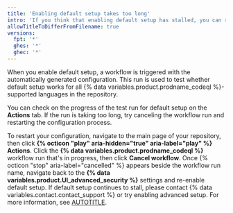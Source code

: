 ```yaml
---
title: 'Enabling default setup takes too long'
intro: 'If you think that enabling default setup has stalled, you can restart the process.'
allowTitleToDifferFromFilename: true
versions:
  fpt: '*'
  ghes: '*'
  ghec: '*'
---
```



When you enable default setup, a workflow is triggered with the automatically generated configuration. This run is used to test whether default setup works for all {% data variables.product.prodname_codeql %}-supported languages in the repository.

You can check on the progress of the test run for default setup on the **Actions** tab. If the run is taking too long, try canceling the workflow run and restarting the configuration process.

To restart your configuration, navigate to the main page of your repository, then click **{% octicon "play" aria-hidden="true" aria-label="play" %} Actions**. Click the **{% data variables.product.prodname_codeql %}** workflow run that's in progress, then click **Cancel workflow**. Once {% octicon "stop" aria-label="cancelled" %} appears beside the workflow run name, navigate back to the **{% data variables.product.UI_advanced_security %}** settings and re-enable default setup. If default setup continues to stall, please contact {% data variables.contact.contact_support %} or try enabling advanced setup. For more information, see [AUTOTITLE](/code-security/code-scanning/creating-an-advanced-setup-for-code-scanning/configuring-advanced-setup-for-code-scanning).
